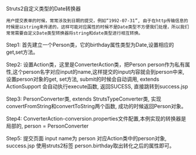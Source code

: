 Struts2自定义类型的Date转换器

    用户提交表单的时候，常常涉及到日期的提交，例如“1992-07-31”, 由于在http传输信息的时候是以string来传递的，这样可能对应属性的时候不是Date类型不方便我们处理，所以我们常常需要自定义Date类型转换器将string和date类型进行相互转换。

Step1:
  首先建立一个Person类，它的birthday属性类型为Date,设置相应的get,set方法。

Step2:
  设置Action类，这里是ConverterAction类，把Person person作为私有属性,这个person名字对应input的name,这样提交的input内容就会到person中来, 设置person对象的get, set方法, submit的时候会自动调用, extends ActionSupport 会自动执行execute函数, 返回SUCESS, 直接跳转到success.jsp

Step3:
  PersonConverter类, extends StrutsTypeConverter类, 实现convertFromString和convertToString两个函数, 成功的时候返回Person对象。

Step4:
  ConverterAction-conversion.properties文件配置,本例实现的转换器是局部的,
person = PersonConverter

Step5:
  提交页面 input name为 person 对应Action类中的person对象, success.jsp 使用struts2标签 person.birthday取出转化之后的属性即可。